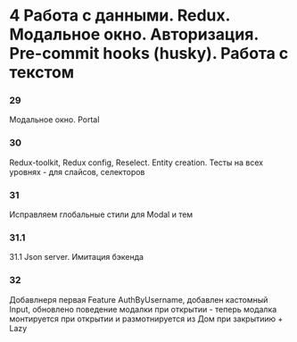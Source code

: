 # 4 Работа с данными. Redux. Модальное окно. Авторизация. Pre-commit hooks (husky). Работа с текстом

### 29

Модальное окно. Portal

### 30

Redux-toolkit, Redux config, Reselect. Entity creation. Тесты на всех уровнях - для слайсов, селекторов

### 31

Исправляем глобальные стили для Modal и тем

### 31.1

31.1 Json server. Имитация бэкенда

### 32

Добавлнеря первая Feature AuthByUsername, добавлен кастомный Input, обновлено поведение модалки при открытии - теперь модалка монтируется при открытии и размотнируется из Дом при закрытиию + Lazy
